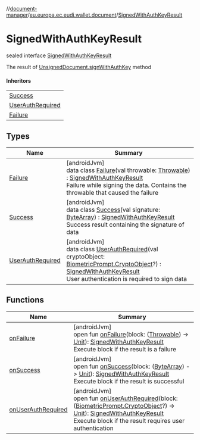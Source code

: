 //[document-manager](../../../index.md)/[eu.europa.ec.eudi.wallet.document](../index.md)/[SignedWithAuthKeyResult](index.md)

# SignedWithAuthKeyResult

sealed interface [SignedWithAuthKeyResult](index.md)

The result of [UnsignedDocument.signWithAuthKey](../-unsigned-document/sign-with-auth-key.md) method

#### Inheritors

| |
|---|
| [Success](-success/index.md) |
| [UserAuthRequired](-user-auth-required/index.md) |
| [Failure](-failure/index.md) |

## Types

| Name | Summary |
|---|---|
| [Failure](-failure/index.md) | [androidJvm]<br>data class [Failure](-failure/index.md)(val throwable: [Throwable](https://kotlinlang.org/api/latest/jvm/stdlib/kotlin/-throwable/index.html)) : [SignedWithAuthKeyResult](index.md)<br>Failure while signing the data. Contains the throwable that caused the failure |
| [Success](-success/index.md) | [androidJvm]<br>data class [Success](-success/index.md)(val signature: [ByteArray](https://kotlinlang.org/api/latest/jvm/stdlib/kotlin/-byte-array/index.html)) : [SignedWithAuthKeyResult](index.md)<br>Success result containing the signature of data |
| [UserAuthRequired](-user-auth-required/index.md) | [androidJvm]<br>data class [UserAuthRequired](-user-auth-required/index.md)(val cryptoObject: [BiometricPrompt.CryptoObject](https://developer.android.com/reference/kotlin/androidx/biometric/BiometricPrompt.CryptoObject.html)?) : [SignedWithAuthKeyResult](index.md)<br>User authentication is required to sign data |

## Functions

| Name | Summary |
|---|---|
| [onFailure](on-failure.md) | [androidJvm]<br>open fun [onFailure](on-failure.md)(block: ([Throwable](https://kotlinlang.org/api/latest/jvm/stdlib/kotlin/-throwable/index.html)) -&gt; [Unit](https://kotlinlang.org/api/latest/jvm/stdlib/kotlin/-unit/index.html)): [SignedWithAuthKeyResult](index.md)<br>Execute block if the result is a failure |
| [onSuccess](on-success.md) | [androidJvm]<br>open fun [onSuccess](on-success.md)(block: ([ByteArray](https://kotlinlang.org/api/latest/jvm/stdlib/kotlin/-byte-array/index.html)) -&gt; [Unit](https://kotlinlang.org/api/latest/jvm/stdlib/kotlin/-unit/index.html)): [SignedWithAuthKeyResult](index.md)<br>Execute block if the result is successful |
| [onUserAuthRequired](on-user-auth-required.md) | [androidJvm]<br>open fun [onUserAuthRequired](on-user-auth-required.md)(block: ([BiometricPrompt.CryptoObject](https://developer.android.com/reference/kotlin/androidx/biometric/BiometricPrompt.CryptoObject.html)?) -&gt; [Unit](https://kotlinlang.org/api/latest/jvm/stdlib/kotlin/-unit/index.html)): [SignedWithAuthKeyResult](index.md)<br>Execute block if the result requires user authentication |
